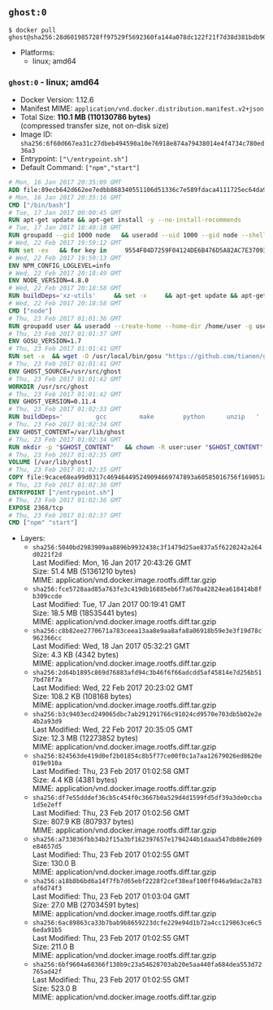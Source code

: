 ## `ghost:0`

```console
$ docker pull ghost@sha256:28d601985728ff97529f5692360fa144a078dc122f21f7d38d381bdb90624470
```

-	Platforms:
	-	linux; amd64

### `ghost:0` - linux; amd64

-	Docker Version: 1.12.6
-	Manifest MIME: `application/vnd.docker.distribution.manifest.v2+json`
-	Total Size: **110.1 MB (110130786 bytes)**  
	(compressed transfer size, not on-disk size)
-	Image ID: `sha256:6f60d667ea31c27dbeb494590a10e76918e874a79438014e4f4734c780ed36a3`
-	Entrypoint: `["\/entrypoint.sh"]`
-	Default Command: `["npm","start"]`

```dockerfile
# Mon, 16 Jan 2017 20:35:09 GMT
ADD file:89ecb642d662ee7edbb868340551106d51336c7e589fdaca4111725ec64da957 in / 
# Mon, 16 Jan 2017 20:35:16 GMT
CMD ["/bin/bash"]
# Tue, 17 Jan 2017 00:00:45 GMT
RUN apt-get update && apt-get install -y --no-install-recommends 		ca-certificates 		curl 		wget 	&& rm -rf /var/lib/apt/lists/*
# Tue, 17 Jan 2017 18:40:18 GMT
RUN groupadd --gid 1000 node   && useradd --uid 1000 --gid node --shell /bin/bash --create-home node
# Wed, 22 Feb 2017 19:59:12 GMT
RUN set -ex   && for key in     9554F04D7259F04124DE6B476D5A82AC7E37093B     94AE36675C464D64BAFA68DD7434390BDBE9B9C5     0034A06D9D9B0064CE8ADF6BF1747F4AD2306D93     FD3A5288F042B6850C66B31F09FE44734EB7990E     71DCFD284A79C3B38668286BC97EC7A07EDE3FC1     DD8F2338BAE7501E3DD5AC78C273792F7D83545D     B9AE9905FFD7803F25714661B63B535A4C206CA9     C4F0DFFF4E8C1A8236409D08E73BC641CC11F4C8     56730D5401028683275BD23C23EFEFE93C4CFFFE   ; do     gpg --keyserver ha.pool.sks-keyservers.net --recv-keys "$key";   done
# Wed, 22 Feb 2017 19:59:13 GMT
ENV NPM_CONFIG_LOGLEVEL=info
# Wed, 22 Feb 2017 20:18:49 GMT
ENV NODE_VERSION=4.8.0
# Wed, 22 Feb 2017 20:18:58 GMT
RUN buildDeps='xz-utils'     && set -x     && apt-get update && apt-get install -y $buildDeps --no-install-recommends     && rm -rf /var/lib/apt/lists/*     && curl -SLO "https://nodejs.org/dist/v$NODE_VERSION/node-v$NODE_VERSION-linux-x64.tar.xz"     && curl -SLO "https://nodejs.org/dist/v$NODE_VERSION/SHASUMS256.txt.asc"     && gpg --batch --decrypt --output SHASUMS256.txt SHASUMS256.txt.asc     && grep " node-v$NODE_VERSION-linux-x64.tar.xz\$" SHASUMS256.txt | sha256sum -c -     && tar -xJf "node-v$NODE_VERSION-linux-x64.tar.xz" -C /usr/local --strip-components=1     && rm "node-v$NODE_VERSION-linux-x64.tar.xz" SHASUMS256.txt.asc SHASUMS256.txt     && apt-get purge -y --auto-remove $buildDeps     && ln -s /usr/local/bin/node /usr/local/bin/nodejs
# Wed, 22 Feb 2017 20:18:58 GMT
CMD ["node"]
# Thu, 23 Feb 2017 01:01:36 GMT
RUN groupadd user && useradd --create-home --home-dir /home/user -g user user
# Thu, 23 Feb 2017 01:01:37 GMT
ENV GOSU_VERSION=1.7
# Thu, 23 Feb 2017 01:01:41 GMT
RUN set -x 	&& wget -O /usr/local/bin/gosu "https://github.com/tianon/gosu/releases/download/$GOSU_VERSION/gosu-$(dpkg --print-architecture)" 	&& wget -O /usr/local/bin/gosu.asc "https://github.com/tianon/gosu/releases/download/$GOSU_VERSION/gosu-$(dpkg --print-architecture).asc" 	&& export GNUPGHOME="$(mktemp -d)" 	&& gpg --keyserver ha.pool.sks-keyservers.net --recv-keys B42F6819007F00F88E364FD4036A9C25BF357DD4 	&& gpg --batch --verify /usr/local/bin/gosu.asc /usr/local/bin/gosu 	&& rm -r "$GNUPGHOME" /usr/local/bin/gosu.asc 	&& chmod +x /usr/local/bin/gosu 	&& gosu nobody true
# Thu, 23 Feb 2017 01:01:41 GMT
ENV GHOST_SOURCE=/usr/src/ghost
# Thu, 23 Feb 2017 01:01:42 GMT
WORKDIR /usr/src/ghost
# Thu, 23 Feb 2017 01:01:42 GMT
ENV GHOST_VERSION=0.11.4
# Thu, 23 Feb 2017 01:02:33 GMT
RUN buildDeps=' 		gcc 		make 		python 		unzip 	' 	&& set -x 	&& apt-get update && apt-get install -y $buildDeps --no-install-recommends && rm -rf /var/lib/apt/lists/* 	&& wget -O ghost.zip "https://github.com/TryGhost/Ghost/releases/download/${GHOST_VERSION}/Ghost-${GHOST_VERSION}.zip" 	&& unzip ghost.zip 	&& npm install --production 	&& apt-get purge -y --auto-remove -o APT::AutoRemove::RecommendsImportant=false -o APT::AutoRemove::SuggestsImportant=false $buildDeps 	&& rm ghost.zip 	&& npm cache clean 	&& rm -rf /tmp/npm*
# Thu, 23 Feb 2017 01:02:34 GMT
ENV GHOST_CONTENT=/var/lib/ghost
# Thu, 23 Feb 2017 01:02:34 GMT
RUN mkdir -p "$GHOST_CONTENT" 	&& chown -R user:user "$GHOST_CONTENT" 	&& ln -s "$GHOST_CONTENT/config.js" "$GHOST_SOURCE/config.js"
# Thu, 23 Feb 2017 01:02:35 GMT
VOLUME [/var/lib/ghost]
# Thu, 23 Feb 2017 01:02:35 GMT
COPY file:9cace68ea99d0317c469464495249094669747893a60585016756f169051a609 in /entrypoint.sh 
# Thu, 23 Feb 2017 01:02:36 GMT
ENTRYPOINT ["/entrypoint.sh"]
# Thu, 23 Feb 2017 01:02:36 GMT
EXPOSE 2368/tcp
# Thu, 23 Feb 2017 01:02:37 GMT
CMD ["npm" "start"]
```

-	Layers:
	-	`sha256:5040bd2983909aa8896b9932438c3f1479d25ae837a5f6220242a264d0221f2d`  
		Last Modified: Mon, 16 Jan 2017 20:43:26 GMT  
		Size: 51.4 MB (51361210 bytes)  
		MIME: application/vnd.docker.image.rootfs.diff.tar.gzip
	-	`sha256:fce5728aad85a763fe3c419db16885eb6f7a670a42824ea618414b8fb309ccde`  
		Last Modified: Tue, 17 Jan 2017 00:19:41 GMT  
		Size: 18.5 MB (18535441 bytes)  
		MIME: application/vnd.docker.image.rootfs.diff.tar.gzip
	-	`sha256:c8b82ee2770671a783ceea13aa8e9aa8afa8a06918b59e3e3f19d78c962366cc`  
		Last Modified: Wed, 18 Jan 2017 05:32:21 GMT  
		Size: 4.3 KB (4342 bytes)  
		MIME: application/vnd.docker.image.rootfs.diff.tar.gzip
	-	`sha256:2d64b1895c869d76883afd94c3b46f6f66adcdd5af45814e7d256b517bd78f7a`  
		Last Modified: Wed, 22 Feb 2017 20:23:02 GMT  
		Size: 108.2 KB (108168 bytes)  
		MIME: application/vnd.docker.image.rootfs.diff.tar.gzip
	-	`sha256:b3c9403ecd249065dbc7ab291291766c91024cd9570e703db5b02e2e4b2a93d9`  
		Last Modified: Wed, 22 Feb 2017 20:35:05 GMT  
		Size: 12.3 MB (12273852 bytes)  
		MIME: application/vnd.docker.image.rootfs.diff.tar.gzip
	-	`sha256:824563de419d0ef2b01854c8b5f77ce00f0c1a7aa12679026ed8620e019e910a`  
		Last Modified: Thu, 23 Feb 2017 01:02:58 GMT  
		Size: 4.4 KB (4381 bytes)  
		MIME: application/vnd.docker.image.rootfs.diff.tar.gzip
	-	`sha256:df7e55dddef36cb5c454f0c3667b0a529d4d1599fd5df39a3de0ccba1d5e2eff`  
		Last Modified: Thu, 23 Feb 2017 01:02:56 GMT  
		Size: 807.9 KB (807937 bytes)  
		MIME: application/vnd.docker.image.rootfs.diff.tar.gzip
	-	`sha256:a733036fbb34b2f15a3bf162397657e1794244b1daaa547db80e2609e84657d5`  
		Last Modified: Thu, 23 Feb 2017 01:02:55 GMT  
		Size: 130.0 B  
		MIME: application/vnd.docker.image.rootfs.diff.tar.gzip
	-	`sha256:a18b8b6bd6a14f7fb7d65ebf2228f2cef38eaf100ff046a9dac2a783af6d74f3`  
		Last Modified: Thu, 23 Feb 2017 01:03:04 GMT  
		Size: 27.0 MB (27034591 bytes)  
		MIME: application/vnd.docker.image.rootfs.diff.tar.gzip
	-	`sha256:6ac89863ca33b7bab9b8659223dcfe229e94d1b72a4cc129863ce6c56eda91b5`  
		Last Modified: Thu, 23 Feb 2017 01:02:55 GMT  
		Size: 211.0 B  
		MIME: application/vnd.docker.image.rootfs.diff.tar.gzip
	-	`sha256:6bf9604a68366f130b9c23a54628703ab20e5aa440fa684dea553d72765ad42f`  
		Last Modified: Thu, 23 Feb 2017 01:02:55 GMT  
		Size: 523.0 B  
		MIME: application/vnd.docker.image.rootfs.diff.tar.gzip
